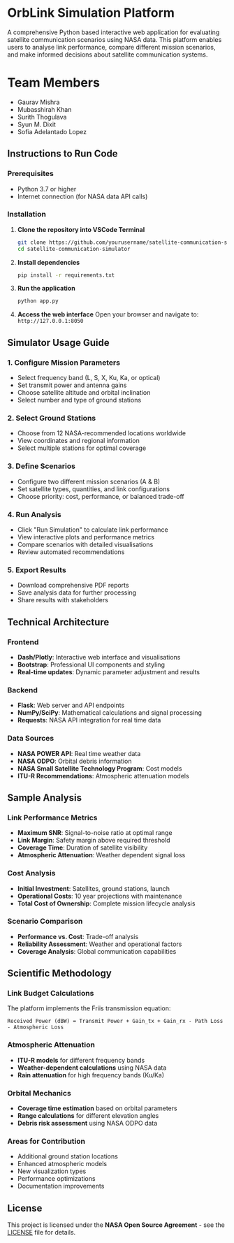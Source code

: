 #  OrbLink Simulation Platform

A comprehensive Python based interactive web application for evaluating satellite communication scenarios using NASA data. This platform enables users to analyse link performance, compare different mission scenarios, and make informed decisions about satellite communication systems.

# Team Members
- Gaurav Mishra
- Mubasshirah Khan
- Surith Thogulava
- Syun M. Dixit
- Sofia Adelantado Lopez


## Instructions to Run Code

### Prerequisites
- Python 3.7 or higher
- Internet connection (for NASA data API calls)

### Installation

1. **Clone the repository into VSCode Terminal**
   ```bash
   git clone https://github.com/yourusername/satellite-communication-simulator.git
   cd satellite-communication-simulator
   ```

2. **Install dependencies**
   ```bash
   pip install -r requirements.txt
   ```

3. **Run the application**
   ```bash
   python app.py
   ```

4. **Access the web interface**
   Open your browser and navigate to: `http://127.0.0.1:8050`

## Simulator Usage Guide

### 1. **Configure Mission Parameters**
- Select frequency band (L, S, X, Ku, Ka, or optical)
- Set transmit power and antenna gains
- Choose satellite altitude and orbital inclination
- Select number and type of ground stations

### 2. **Select Ground Stations**
- Choose from 12 NASA-recommended locations worldwide
- View coordinates and regional information
- Select multiple stations for optimal coverage

### 3. **Define Scenarios**
- Configure two different mission scenarios (A & B)
- Set satellite types, quantities, and link configurations
- Choose priority: cost, performance, or balanced trade-off

### 4. **Run Analysis**
- Click "Run Simulation" to calculate link performance
- View interactive plots and performance metrics
- Compare scenarios with detailed visualisations
- Review automated recommendations

### 5. **Export Results**
- Download comprehensive PDF reports
- Save analysis data for further processing
- Share results with stakeholders

## Technical Architecture

### **Frontend**
- **Dash/Plotly**: Interactive web interface and visualisations
- **Bootstrap**: Professional UI components and styling
- **Real-time updates**: Dynamic parameter adjustment and results

### **Backend**
- **Flask**: Web server and API endpoints
- **NumPy/SciPy**: Mathematical calculations and signal processing
- **Requests**: NASA API integration for real time data

### **Data Sources**
- **NASA POWER API**: Real time weather data
- **NASA ODPO**: Orbital debris information
- **NASA Small Satellite Technology Program**: Cost models
- **ITU-R Recommendations**: Atmospheric attenuation models

## Sample Analysis

### **Link Performance Metrics**
- **Maximum SNR**: Signal-to-noise ratio at optimal range
- **Link Margin**: Safety margin above required threshold
- **Coverage Time**: Duration of satellite visibility
- **Atmospheric Attenuation**: Weather dependent signal loss

### **Cost Analysis**
- **Initial Investment**: Satellites, ground stations, launch
- **Operational Costs**: 10 year projections with maintenance
- **Total Cost of Ownership**: Complete mission lifecycle analysis

### **Scenario Comparison**
- **Performance vs. Cost**: Trade-off analysis
- **Reliability Assessment**: Weather and operational factors
- **Coverage Analysis**: Global communication capabilities

## Scientific Methodology

### **Link Budget Calculations**
The platform implements the Friis transmission equation:
```
Received Power (dBW) = Transmit Power + Gain_tx + Gain_rx - Path Loss - Atmospheric Loss
```
### **Atmospheric Attenuation**
- **ITU-R models** for different frequency bands
- **Weather-dependent calculations** using NASA data
- **Rain attenuation** for high frequency bands (Ku/Ka)

### **Orbital Mechanics**
- **Coverage time estimation** based on orbital parameters
- **Range calculations** for different elevation angles
- **Debris risk assessment** using NASA ODPO data


### **Areas for Contribution**
- Additional ground station locations
- Enhanced atmospheric models
- New visualization types
- Performance optimizations
- Documentation improvements

## License

This project is licensed under the **NASA Open Source Agreement** - see the [LICENSE](LICENSE) file for details.




